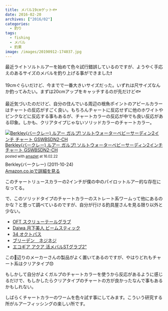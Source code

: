 ```yaml
---
title: メバル19cmゲット🐟
date: 2016-02-20
archives: ["2016/02"]
categories:
  - 釣り
tags:
  - fishing
  - メバル
  - 釣果
image: /images/20190912-174037.jpg
---
```

最近ライトソルトルアーを始めて色々試行錯誤しているのですが、ようやく手応えのあるサイズのメバルを釣り上げる事ができました❗

<!--more-->

19cmぐらいだけど、今までで一番大きいサイズだった。いずれは尺サイズなんか釣ってみたい。まずは20cmアップをキャッチするのが先だけど🐟

最近気づいたのだけど、自分の住んでいる周辺の根魚ポイントのアピールカラーはチャートの反応がすごく良い。もちろんチャートに反応せずに他のホワイトやピンクなどに反応する事もあるが、チャートカラーの反応が中でも良い反応がある印象。しかも、クリアタイプじゃないソリッドカラーのチャートカラー。

<div class="amazlet-box" style="margin-bottom:0px;"><div class="amazlet-image" style="float:left;margin:0px 12px 1px 0px;"><a href="https://www.amazon.co.jp/exec/obidos/ASIN/B001O1MU0M/t4traw-22/ref=nosim/" name="amazletlink" target="_blank"><img src="//ecx.images-amazon.com/images/I/31k6uB%2Bk6FL._SL160_.jpg" alt="Berkley(バークレー) ルアー ガルプ! ソルトウォーターベビーサーディン2インチ チャート GSWBSDN2-CH" style="border: none;" /></a></div><div class="amazlet-info" style="line-height:120%; margin-bottom: 10px"><div class="amazlet-name" style="margin-bottom:10px;line-height:120%"><a href="https://www.amazon.co.jp/exec/obidos/ASIN/B001O1MU0M/t4traw-22/ref=nosim/" name="amazletlink" target="_blank">Berkley(バークレー) ルアー ガルプ! ソルトウォーターベビーサーディン2インチ チャート GSWBSDN2-CH</a><div class="amazlet-powered-date" style="font-size:80%;margin-top:5px;line-height:120%">posted with <a href="https://www.amazlet.com/" title="amazlet" target="_blank">amazlet</a> at 16.02.22</div></div><div class="amazlet-detail">Berkley(バークレー) (2011-10-24)<br /></div><div class="amazlet-sub-info" style="float: left;"><div class="amazlet-link" style="margin-top: 5px"><a href="https://www.amazon.co.jp/exec/obidos/ASIN/B001O1MU0M/t4traw-22/ref=nosim/" name="amazletlink" target="_blank">Amazon.co.jpで詳細を見る</a></div></div></div><div class="amazlet-footer" style="clear: left"></div></div>

このチャートリュースカラーの2インチが僕の中のパイロットルアー的な存在になってる。

で、このソリッドタイプのチャートカラーのストレート系ワームって他にあるのかな？と思って調べているのですが、自分が行ける釣具屋さんを見る限り以外と少ない。

* [OFT スクリューテールグラブ](https://www.oft-fishing.com/mebaru/screw_tail_grub.html)
* [Daiwa 月下美人 ビームスティック](https://www.daiwaweb.com/jp/fishing/item/lure/salt_le/gekka_beamstick/)
* [34 オクトパス](https://www.34net.jp/product34/worm/octpus)
* [ブリーデン　ネジネジ](https://breaden.net/lure/jigheadwarm.html)
* [エコギア アクア 活メバルSTグラブ2"](https://www.ecogear.jp/ecogear/ecogearaqua/ecogearaqua_katsumebaru.html)

この辺りのメーカーさんの製品がよく置いてあるのですが、やはりどれもチャート系はクリアタイプ😞

もしかして自分がよくガルプのチャートカラーを使うから反応があるように感じるだけで、もしかしたらクリアタイプのチャートの方が良かったなんで事もあるかもしれない。

しばらくチャートカラーのワームを色々試す事にしてみます。こういう研究する所がルアーフィッシングの楽しい所です。
